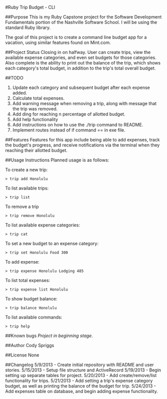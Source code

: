 #Ruby Trip Budget - CLI

##Purpose
This is my Ruby Capstone project for the Software Development Fundamentals portion of the Nashville Software School. I will be using the standard Ruby library.

The goal of this project is to create a command line budget app for a vacation, using similar features found on Mint.com.


##Project Status
Closing in on halfway.
User can create trips, view the available expense categories, and even set budgets for those categories. Also complete is the ability to print out the balance of the trip, which shows each category's total budget, in addition to the trip's total overall budget.

##TODO
1. Update each category and subsequent budget after each expense added.
2. Calculate total expenses.
4. Add warning message when removing a trip, along with message that the trip was removed.
7. Add ding for reaching n percentage of allotted budget.
6. Add help functionality
5. Add instructions on how to use the ./trip command to README.
2. Implement routes instead of if command == in exe file.

##Features
Features for this app include being able to add expenses, track the budget's progress, and receive notifications via the terminal when they reaching their allotted budget.


##Usage Instructions
Planned usage is as follows:

To create a new trip:

    > trip add Honolulu

To list available trips:

    > trip list

To remove a trip

    > trip remove Honolulu

To list available expense categories:

    > trip cat

To set a new budget to an expense category:

    > trip set Honolulu Food 300

To add expense:

    > trip expense Honolulu Lodging 485

To list total expenses:

    > trip expense list Honolulu

To show budget balance:

    > trip balance Honolulu

To list available commands:

    > trip help




##Known bugs
<em>Project in beginning stage.</em>


##Author
Cody Spriggs

##License
None


##Changelog
5/9/2013 - Create initial repository with README and user stories.
5/15/2013 - Setup file structure and ActiveRecord
5/19/2013 - Begin setting up separate tables for project.
5/20/2013 - Add create/remove/list functionality for trips.
5/21/2013 - Add setting a trip's expense category budget, as well as printing the balance of the budget for trip.
5/24/2013 - Add expenses table on database, and begin adding expense functionality.